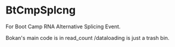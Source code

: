 # BtCmpSplcng
For Boot Camp RNA Alternative Splicing Event.

Bokan's main code is in read_count
/dataloading is just a trash bin.
